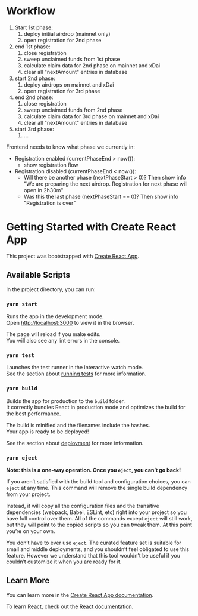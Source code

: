 # Workflow
1. Start 1st phase:
    1. deploy initial airdrop (mainnet only)
    1. open registration for 2nd phase
1. end 1st phase:
    1. close registration
    1. sweep unclaimed funds from 1st phase
    1. calculate claim data for 2nd phase on mainnet and xDai
    1. clear all "nextAmount" entries in database
1. start 2nd phase:
    1. deploy airdrops on mainnet and xDai
    1. open registration for 3rd phase
1. end 2nd phase:
    1. close registration
    1. sweep unclaimed funds from 2nd phase
    1. calculate claim data for 3rd phase on mainnet and xDai
    1. clear all "nextAmount" entries in database
1. start 3rd phase:
    1. ...
    
Frontend needs to know what phase we currently in:
- Registration enabled (currentPhaseEnd > now()): 
  - show registration flow
- Registration disabled (currentPhaseEnd < now()):
  - Will there be another phase (nextPhaseStart > 0)? Then show info "We are preparing the next airdrop. Registration for next phase will open in 2h30m"
  - Was this the last phase (nextPhaseStart == 0)? Then show info "Registration is over"

# Getting Started with Create React App

This project was bootstrapped with [Create React App](https://github.com/facebook/create-react-app).

## Available Scripts

In the project directory, you can run:

### `yarn start`

Runs the app in the development mode.\
Open [http://localhost:3000](http://localhost:3000) to view it in the browser.

The page will reload if you make edits.\
You will also see any lint errors in the console.

### `yarn test`

Launches the test runner in the interactive watch mode.\
See the section about [running tests](https://facebook.github.io/create-react-app/docs/running-tests) for more information.

### `yarn build`

Builds the app for production to the `build` folder.\
It correctly bundles React in production mode and optimizes the build for the best performance.

The build is minified and the filenames include the hashes.\
Your app is ready to be deployed!

See the section about [deployment](https://facebook.github.io/create-react-app/docs/deployment) for more information.

### `yarn eject`

**Note: this is a one-way operation. Once you `eject`, you can’t go back!**

If you aren’t satisfied with the build tool and configuration choices, you can `eject` at any time. This command will remove the single build dependency from your project.

Instead, it will copy all the configuration files and the transitive dependencies (webpack, Babel, ESLint, etc) right into your project so you have full control over them. All of the commands except `eject` will still work, but they will point to the copied scripts so you can tweak them. At this point you’re on your own.

You don’t have to ever use `eject`. The curated feature set is suitable for small and middle deployments, and you shouldn’t feel obligated to use this feature. However we understand that this tool wouldn’t be useful if you couldn’t customize it when you are ready for it.

## Learn More

You can learn more in the [Create React App documentation](https://facebook.github.io/create-react-app/docs/getting-started).

To learn React, check out the [React documentation](https://reactjs.org/).
